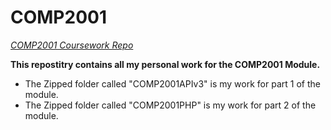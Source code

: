 # COMP2001
<i><u>COMP2001 Coursework Repo</i></u>

<b>This repostitry contains all my personal work for the COMP2001 Module.</b>
<ul>
  <li>The Zipped folder called "COMP2001APIv3" is my work for part 1 of the module.</li>
  <li>The Zipped folder called "COMP2001PHP" is my work for part 2 of the module.</li>
</ul>

